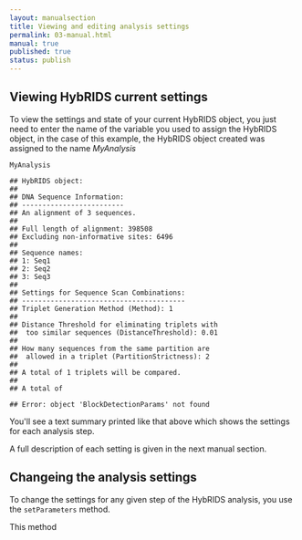 ```yaml
---
layout: manualsection
title: Viewing and editing analysis settings
permalink: 03-manual.html
manual: true
published: true
status: publish
---
```

 

 
 
Viewing HybRIDS current settings
--------------------------------
 
To view the settings and state of your current HybRIDS object, you just need to enter the name of the variable you used to assign the HybRIDS object, in the case of this example, the HybRIDS object created was assigned to the name *MyAnalysis*
 

    MyAnalysis

    ## HybRIDS object:
    ## 
    ## DNA Sequence Information:
    ## -------------------------
    ## An alignment of 3 sequences.
    ## 
    ## Full length of alignment: 398508
    ## Excluding non-informative sites: 6496
    ## 
    ## Sequence names:
    ## 1: Seq1
    ## 2: Seq2
    ## 3: Seq3
    ## 
    ## Settings for Sequence Scan Combinations:
    ## ----------------------------------------
    ## Triplet Generation Method (Method): 1
    ## 
    ## Distance Threshold for eliminating triplets with
    ## 	too similar sequences (DistanceThreshold): 0.01
    ## 
    ## How many sequences from the same partition are
    ## 	allowed in a triplet (PartitionStrictness): 2
    ## 
    ## A total of 1 triplets will be compared.
    ## 
    ## A total of

    ## Error: object 'BlockDetectionParams' not found
You'll see a text summary printed like that above which shows the settings for each analysis step.
 
A full description of each setting is given in the next manual section.
 
Changeing the analysis settings
-------------------------------
 
To change the settings for any given step of the HybRIDS analysis, you use the `setParameters` method.
 
This method
